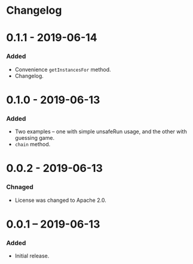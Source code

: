 # Changelog

# 0.1.1 - 2019-06-14
### Added
- Convenience `getInstancesFor` method.
- Changelog.

# 0.1.0 - 2019-06-13
### Added
- Two examples – one with simple unsafeRun usage, and the other with guessing game.
- `chain` method.

# 0.0.2 - 2019-06-13
### Chnaged
- License was changed to Apache 2.0.

# 0.0.1 – 2019-06-13
### Added
- Initial release.
